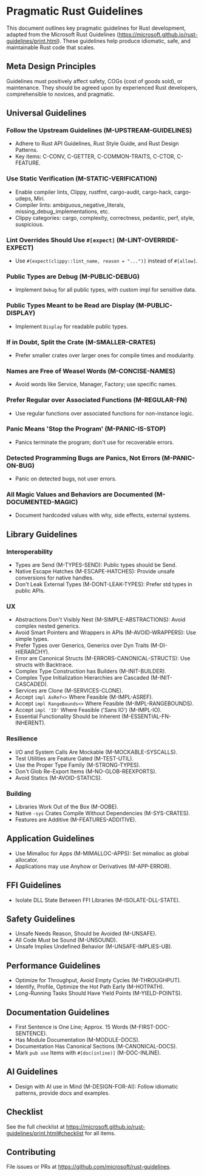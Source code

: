 # Pragmatic Rust Guidelines

This document outlines key pragmatic guidelines for Rust development, adapted from the Microsoft Rust Guidelines (https://microsoft.github.io/rust-guidelines/print.html). These guidelines help produce idiomatic, safe, and maintainable Rust code that scales.

## Meta Design Principles

Guidelines must positively affect safety, COGs (cost of goods sold), or maintenance. They should be agreed upon by experienced Rust developers, comprehensible to novices, and pragmatic.

## Universal Guidelines

### Follow the Upstream Guidelines (M-UPSTREAM-GUIDELINES)
- Adhere to Rust API Guidelines, Rust Style Guide, and Rust Design Patterns.
- Key items: C-CONV, C-GETTER, C-COMMON-TRAITS, C-CTOR, C-FEATURE.

### Use Static Verification (M-STATIC-VERIFICATION)
- Enable compiler lints, Clippy, rustfmt, cargo-audit, cargo-hack, cargo-udeps, Miri.
- Compiler lints: ambiguous_negative_literals, missing_debug_implementations, etc.
- Clippy categories: cargo, complexity, correctness, pedantic, perf, style, suspicious.

### Lint Overrides Should Use `#[expect]` (M-LINT-OVERRIDE-EXPECT)
- Use `#[expect(clippy::lint_name, reason = "...")]` instead of `#[allow]`.

### Public Types are Debug (M-PUBLIC-DEBUG)
- Implement `Debug` for all public types, with custom impl for sensitive data.

### Public Types Meant to be Read are Display (M-PUBLIC-DISPLAY)
- Implement `Display` for readable public types.

### If in Doubt, Split the Crate (M-SMALLER-CRATES)
- Prefer smaller crates over larger ones for compile times and modularity.

### Names are Free of Weasel Words (M-CONCISE-NAMES)
- Avoid words like Service, Manager, Factory; use specific names.

### Prefer Regular over Associated Functions (M-REGULAR-FN)
- Use regular functions over associated functions for non-instance logic.

### Panic Means 'Stop the Program' (M-PANIC-IS-STOP)
- Panics terminate the program; don't use for recoverable errors.

### Detected Programming Bugs are Panics, Not Errors (M-PANIC-ON-BUG)
- Panic on detected bugs, not user errors.

### All Magic Values and Behaviors are Documented (M-DOCUMENTED-MAGIC)
- Document hardcoded values with why, side effects, external systems.

## Library Guidelines

### Interoperability
- Types are Send (M-TYPES-SEND): Public types should be Send.
- Native Escape Hatches (M-ESCAPE-HATCHES): Provide unsafe conversions for native handles.
- Don't Leak External Types (M-DONT-LEAK-TYPES): Prefer std types in public APIs.

### UX
- Abstractions Don't Visibly Nest (M-SIMPLE-ABSTRACTIONS): Avoid complex nested generics.
- Avoid Smart Pointers and Wrappers in APIs (M-AVOID-WRAPPERS): Use simple types.
- Prefer Types over Generics, Generics over Dyn Traits (M-DI-HIERARCHY).
- Error are Canonical Structs (M-ERRORS-CANONICAL-STRUCTS): Use structs with Backtrace.
- Complex Type Construction has Builders (M-INIT-BUILDER).
- Complex Type Initialization Hierarchies are Cascaded (M-INIT-CASCADED).
- Services are Clone (M-SERVICES-CLONE).
- Accept `impl AsRef<>` Where Feasible (M-IMPL-ASREF).
- Accept `impl RangeBounds<>` Where Feasible (M-IMPL-RANGEBOUNDS).
- Accept `impl 'IO'` Where Feasible ('Sans IO') (M-IMPL-IO).
- Essential Functionality Should be Inherent (M-ESSENTIAL-FN-INHERENT).

### Resilience
- I/O and System Calls Are Mockable (M-MOCKABLE-SYSCALLS).
- Test Utilities are Feature Gated (M-TEST-UTIL).
- Use the Proper Type Family (M-STRONG-TYPES).
- Don't Glob Re-Export Items (M-NO-GLOB-REEXPORTS).
- Avoid Statics (M-AVOID-STATICS).

### Building
- Libraries Work Out of the Box (M-OOBE).
- Native `-sys` Crates Compile Without Dependencies (M-SYS-CRATES).
- Features are Additive (M-FEATURES-ADDITIVE).

## Application Guidelines

- Use Mimalloc for Apps (M-MIMALLOC-APPS): Set mimalloc as global allocator.
- Applications may use Anyhow or Derivatives (M-APP-ERROR).

## FFI Guidelines

- Isolate DLL State Between FFI Libraries (M-ISOLATE-DLL-STATE).

## Safety Guidelines

- Unsafe Needs Reason, Should be Avoided (M-UNSAFE).
- All Code Must be Sound (M-UNSOUND).
- Unsafe Implies Undefined Behavior (M-UNSAFE-IMPLIES-UB).

## Performance Guidelines

- Optimize for Throughput, Avoid Empty Cycles (M-THROUGHPUT).
- Identify, Profile, Optimize the Hot Path Early (M-HOTPATH).
- Long-Running Tasks Should Have Yield Points (M-YIELD-POINTS).

## Documentation Guidelines

- First Sentence is One Line; Approx. 15 Words (M-FIRST-DOC-SENTENCE).
- Has Module Documentation (M-MODULE-DOCS).
- Documentation Has Canonical Sections (M-CANONICAL-DOCS).
- Mark `pub use` Items with `#[doc(inline)]` (M-DOC-INLINE).

## AI Guidelines

- Design with AI use in Mind (M-DESIGN-FOR-AI): Follow idiomatic patterns, provide docs and examples.

## Checklist

See the full checklist at https://microsoft.github.io/rust-guidelines/print.html#checklist for all items.

## Contributing

File issues or PRs at https://github.com/microsoft/rust-guidelines.